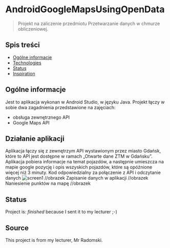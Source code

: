 # AndroidGoogleMapsUsingOpenData
> Projekt na zaliczenie przedmiotu Przetwarzanie danych w chmurze obliczeniowej.

## Spis treści
* [Ogólne informacje](#general-info)
* [Technologies](#technologies)
* [Status](#status)
* [Inspiration](#inspiration)

## Ogólne informacje
Jest to aplikacja wykonan w Android Studio, w języku Java. Projekt łączy w sobie dwa zagadnienia przedstawione na zajęciach:
- obsługa zewnętrznego API
- Google Maps API

## Działanie aplikacji
Aplikacja łączy się z zewnętrzym API wystawionym przez miasto Gdańsk, które to API jest dostępne w ramach „Otwarte dane ZTM w Gdańsku”. 
Aplikacja pobiera informacje na temat pojazdów, a następnie umieszcza na mapie google pozycję i opis wszyskich pojazdów, które są opóźnione więcej niż 3 minuty. 
Kod odpowiedzialny za połączenie z API i odczytanie danych
![screen1](/img/Screenshot_1.png.png)
//obrazek
Zapisanie danych w aplikacji
//obrazek
Naniesienie punktów na mapę
//obrazek


## Status
Project is: _finished_ because I sent it to my lecturer ;-)

## Source
This project is from my lecturer, Mr Radomski.
